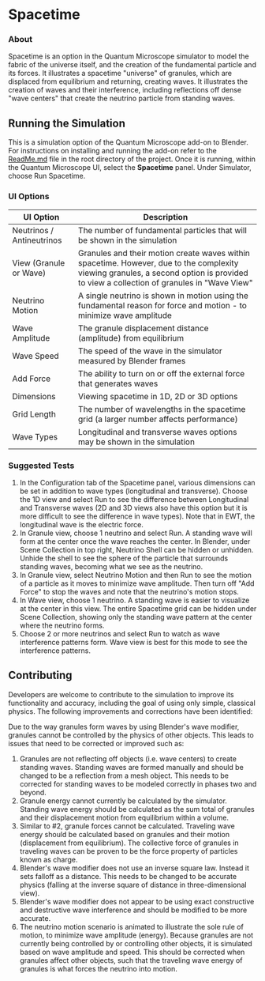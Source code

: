 # Spacetime

### About
Spacetime is an option in the Quantum Microscope simulator to model the fabric of the universe itself, and the creation of the fundamental particle and its forces. It illustrates a spacetime "universe" of granules, which are displaced from equilibrium and returning, creating waves. It illustrates the creation of waves and their interference, including reflections off dense "wave centers" that create the neutrino particle from standing waves.


## Running the Simulation
This is a simulation option of the Quantum Microscope add-on to Blender.  For instructions on installing and running the add-on refer to the [ReadMe.md](/ReadMe.md) file in the root directory of the project. Once it is running, within the Quantum Microscope UI, select the **Spacetime** panel. Under Simulator, choose Run Spacetime.

### UI Options

| UI Option | Description |
| ------ | ------ |
| Neutrinos / Antineutrinos | The number of fundamental particles that will be shown in the simulation |
| View (Granule or Wave) | Granules and their motion create waves within spacetime.  However, due to the complexity viewing granules, a second option is provided to view a collection of granules in "Wave View" |
| Neutrino Motion | A single neutrino is shown in motion using the fundamental reason for force and motion - to minimize wave amplitude |
| Wave Amplitude | The granule displacement distance (amplitude) from equilibrium |
| Wave Speed | The speed of the wave in the simulator measured by Blender frames |
| Add Force | The ability to turn on or off the external force that generates waves |
| Dimensions | Viewing spacetime in 1D, 2D or 3D options |
| Grid Length | The number of wavelengths in the spacetime grid (a larger number affects performance) |
| Wave Types | Longitudinal and transverse waves options may be shown in the simulation |

### Suggested Tests

1. In the Configuration tab of the Spacetime panel, various dimensions can be set in addition to wave types (longitudinal and transverse).  Choose the 1D view and select Run to see the difference between Longitudinal and Transverse waves (2D and 3D views also have this option but it is more difficult to see the difference in wave types).  Note that in EWT, the longitudinal wave is the electric force.  
2. In Granule view, choose 1 neutrino and select Run.  A standing wave will form at the center once the wave reaches the center.  In Blender, under Scene Collection in top right, Neutrino Shell can be hidden or unhidden.  Unhide the shell to see the sphere of the particle that surrounds standing waves, becoming what we see as the neutrino.
3. In Granule view, select Neutrino Motion and then Run to see the motion of a particle  as it moves to minimize wave amplitude.  Then turn off "Add Force" to stop the waves and note that the neutrino's motion stops.
4. In Wave view, choose 1 neutrino. A standing wave is easier to visualize at the center in this view.  The entire Spacetime grid can be hidden under Scene Collection, showing only the standing wave pattern at the center where the neutrino forms.
5. Choose 2 or more neutrinos and select Run to watch as wave interference patterns form.  Wave view is best for this mode to see the interference patterns.  


## Contributing
Developers are welcome to contribute to the simulation to improve its functionality and accuracy, including the goal of using only simple, classical physics.  The following improvements and corrections have been identified:

 Due to the way granules form waves by using Blender's wave modifier, granules cannot be controlled by the physics of other objects.  This leads to issues that need to be corrected or improved such as:

 1) Granules are not reflecting off objects (i.e. wave centers) to create standing waves.  Standing waves are formed manually and should be changed to be a reflection from a mesh object.  This needs to be corrected for standing waves to be modeled correctly in phases two and beyond.
 2) Granule energy cannot currently be calculated by the simulator.  Standing wave energy should be calculated as the sum total of granules and their displacement motion from equilibrium within a volume.
 3) Similar to #2, granule forces cannot be calculated. Traveling wave energy should be calculated based on granules and their motion (displacement from equilibrium).  The collective force of granules in traveling waves can be proven to be the force property of particles known as charge.
 4) Blender's wave modifier does not use an inverse square law.  Instead it sets falloff as a distance.  This needs to be changed to be accurate physics (falling at the inverse square of distance in three-dimensional view).
 5) Blender's wave modifier does not appear to be using exact constructive and destructive wave interference and should be modified to be more accurate.
 6) The neutrino motion scenario is animated to illustrate the sole rule of motion, to minimize wave amplitude (energy).  Because granules are not currently being controlled by or controlling other objects, it is simulated based on wave amplitude and speed.  This should be corrected when granules affect other objects, such that the traveling wave energy of granules is what forces the neutrino into motion.  

